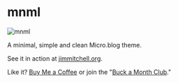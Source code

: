 # mnml

![mnml](https://raw.githubusercontent.com/jimmitchell/mnml/main/icon.jpg)

A minimal, simple and clean Micro.blog theme.

See it in action at [jimmitchell.org](https://jimmitchell.org).

Like it? [Buy Me a Coffee](https://buymeacoffee.com/jim.mitchell) or join the "[Buck a Month Club](https://buymeacoffee.com/jim.mitchell/membership)."
